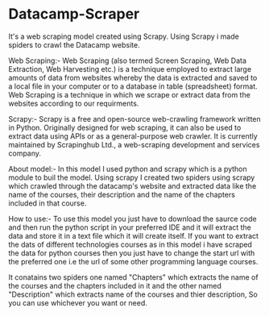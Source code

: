 # Datacamp-Scraper
It's a web scraping model created using Scrapy. Using Scrapy i made spiders to crawl the Datacamp website.



Web Scraping:-
Web Scraping (also termed Screen Scraping, Web Data Extraction, Web Harvesting etc.) is a technique employed to extract large amounts of data from websites whereby the data is extracted and saved to a local file in your computer or to a database in table (spreadsheet) format. Web Scraping is a technique in which we scrape or extract data from the websites according to our requirments.



Scrapy:- 
Scrapy is a free and open-source web-crawling framework written in Python. Originally designed for web scraping, it can also be used to extract data using APIs or as a general-purpose web crawler. It is currently maintained by Scrapinghub Ltd., a web-scraping development and services company.



About model:-
In this model I used python and scrapy which is a python module to buil the model. Using scrapy I created two spiders using scrapy which crawled through the datacamp's website and extracted data like the name of the courses, their description and the name of the chapters included in that course.



How to use:-
To use this model you just have to download the saurce code and then run the python script in your preferred IDE and it will extract the data and store it in a text file which it will create itself. If you want to extract the dats of different technologies courses as in this model i have scraped the data for python courses then you just have to change the start url with the preferred one i.e the url of some other programming language courses.

It conatains two spiders one named "Chapters" which extracts the name of the courses and the chapters included in it and the other named "Description" which extracts name of the courses and thier description, So you can use whichever you  want or need.
